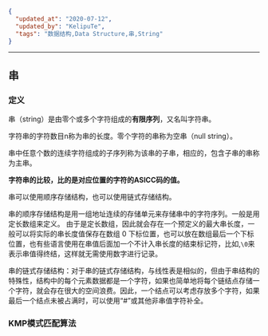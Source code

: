 ```json
{
  "updated_at": "2020-07-12",
  "updated_by": "KelipuTe",
  "tags": "数据结构,Data Structure,串,String"
}
```

---

## 串

### 定义

串（string）是由零个或多个字符组成的**有限序列**，又名叫字符串。

字符串的字符数目n称为串的长度。零个字符的串称为空串（null string）。

串中任意个数的连续字符组成的子序列称为该串的子串，相应的，包含子串的串称为主串。

**字符串的比较，比的是对应位置的字符的ASICC码的值。**

串可以使用顺序存储结构，也可以使用链式存储结构。

串的顺序存储结构是用一组地址连续的存储单元来存储串中的字符序列。一般是用定长数组来定义。
由于是定长数组，因此就会存在一个预定义的最大串长度，一般可以将实际的串长度值保存在数组 0 下标位置，也可以放在数组最后一个下标位置，也有些语言使用在串值后面加一个不计入串长度的结束标记符，比如,`\0`来表示串值得终结，这样就无需使用数字进行记录。

串的链式存储结构：对于串的链式存储结构，与线性表是相似的，但由于串结构的特殊性，结构中的每个元素数据都是一个字符，如果也简单地将每个链结点存储一个字符，就会存在很大的空间浪费。因此，一个结点可以考虑存放多个字符，如果最后一个结点未被占满时，可以使用“#”或其他非串值字符补全。

### KMP模式匹配算法


